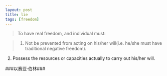 ```yaml
---
layout: post
title: lie
tags: [freedom]
---
```


>To have real freedom, and individual must:


>1. Not be prevented from acting on his/her will(i.e. he/she must have traditional negative freedom).


2. Possess the resources or capacities actually to carry out his/her will.


###以赛亚·伯林###

